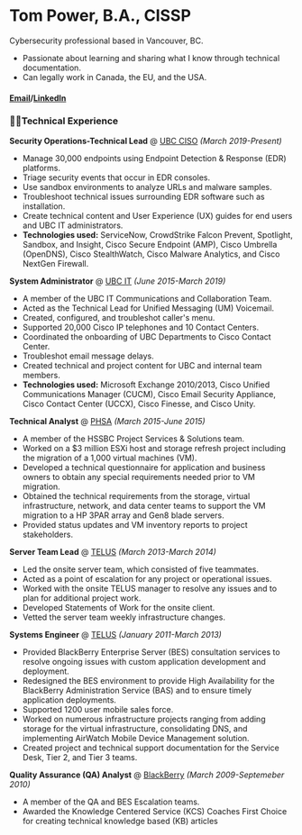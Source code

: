 # Tom Power, B.A., CISSP
Cybersecurity professional based in Vancouver, BC.

 - Passionate about learning and sharing what I know through technical documentation.
 - Can legally work in Canada, the EU, and the USA.  


#### [Email](mailto:thomasedwardpower@gmail.com)/[LinkedIn](https://www.linkedin.com/in/thomasedwardpower/)

### :man_technologist:Technical Experience
**Security Operations-Technical Lead** @ [UBC CISO](https://cio.ubc.ca/information-security) *(March 2019-Present)*

 - Manage 30,000 endpoints using Endpoint Detection & Response (EDR) platforms.
 - Triage security events that occur in EDR consoles.
 - Use sandbox environments to analyze URLs and malware samples.
 - Troubleshoot technical issues surrounding EDR software such as installation.
 - Create technical content and User Experience (UX) guides for end users and UBC IT administrators.
 - **Technologies used:** ServiceNow, CrowdStrike Falcon Prevent, Spotlight, Sandbox, and Insight, Cisco Secure Endpoint (AMP), Cisco Umbrella (OpenDNS), Cisco StealthWatch, Cisco Malware Analytics, and Cisco NextGen Firewall.  
 
**System Administrator** @ [UBC IT](https://cio.ubc.ca/) *(June 2015-March 2019)*
 - A member of the UBC IT Communications and Collaboration Team.
 - Acted as the Technical Lead for Unified Messaging (UM) Voicemail.
 - Created, configured, and troubleshot caller's menu. 
 - Supported 20,000 Cisco IP telephones and 10 Contact Centers. 
 - Coordinated the onboarding of UBC Departments to Cisco Contact Center.
 - Troubleshot email message delays.
 - Created technical and project content for UBC and internal team members.
 - **Technologies used:** Microsoft Exchange 2010/2013, Cisco Unified Communications Manager (CUCM), Cisco Email Security Appliance, Cisco Contact Center (UCCX), Cisco Finesse, and Cisco Unity. 

 **Technical Analyst** @ [PHSA](https://www.linkedin.com/company/provincial-health-services-authority/) *(March 2015-June 2015)*

 - A member of the HSSBC Project Services & Solutions team.
 - Worked on a $3 million ESXi host and storage refresh project including the migration of a 1,000 virtual machines (VM). 
 - Developed a technical questionnaire for application and business owners to obtain any special requirements needed prior to VM migration.
 - Obtained the technical requirements from the storage, virtual infrastructure, network, and data center teams to support the VM migration to a HP 3PAR array and Gen8 blade servers. 
 - Provided status updates and VM inventory reports to project stakeholders.

**Server Team Lead** @ [TELUS](https://telus.com) *(March 2013-March 2014)*  

 - Led the onsite server team, which consisted of five teammates.
 - Acted as a point of escalation for any project or operational issues.
 - Worked with the onsite TELUS manager to resolve any issues and to plan for additional project work.
 - Developed Statements of Work for the onsite client.
 - Vetted the server team weekly infrastructure changes. 

**Systems Engineer** @ [TELUS](https://telus.com) *(January 2011-March 2013)*  

- Provided BlackBerry Enterprise Server (BES) consultation services to resolve ongoing issues with custom application development and deployment.
- Redesigned the BES environment to provide High Availability for the BlackBerry Administration Service (BAS) and to ensure timely application deployments.
- Supported 1200 user mobile sales force.  
- Worked on numerous infrastructure projects ranging from adding storage for the virtual infrastructure, consolidating DNS, and implementing AirWatch Mobile Device Management solution.
- Created project and technical support documentation for the Service Desk, Tier 2, and Tier 3 teams.  

**Quality Assurance (QA) Analyst** @ [BlackBerry](https://blackberry.com) *(March 2009-Septemeber 2010)*

- A member of the QA and BES Escalation teams.
- Awarded the Knowledge Centered Service (KCS) Coaches First Choice for creating technical knowledge based (KB) articles
